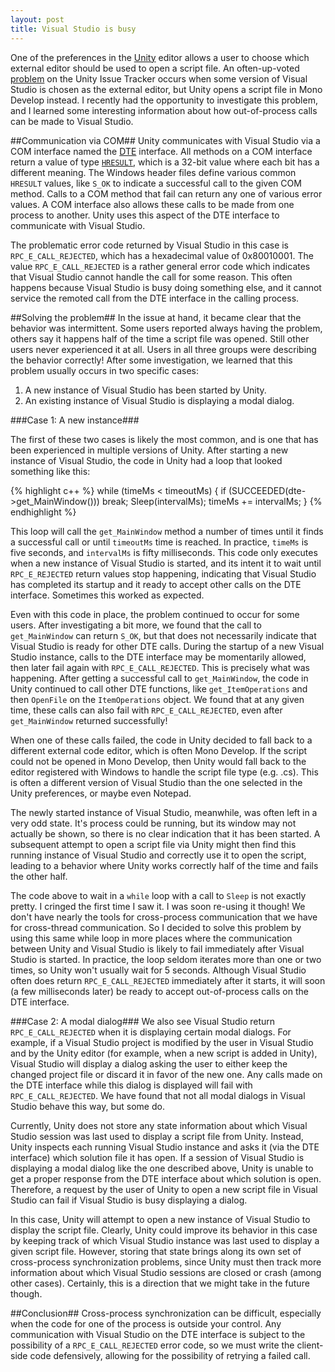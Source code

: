 ```yaml
---
layout: post
title: Visual Studio is busy
---
```

One of the preferences in the [Unity](http://unity3d.com) editor allows a user to choose which external editor should be used to open a script file. An often-up-voted [problem](http://issuetracker.unity3d.com/issues/double-clicking-a-c-number-script-will-open-monodevelop-instead-of-visual-studio) on the Unity Issue Tracker occurs when some version of Visual Studio is chosen as the external editor, but Unity opens a script file in Mono Develop instead. I recently had the opportunity to investigate this problem, and I learned some interesting information about how out-of-process calls can be made to Visual Studio.

##Communication via COM##
Unity communicates with Visual Studio via a COM interface named the [DTE](http://msdn.microsoft.com/en-us/library/envdte.dte.aspx) interface. All methods on a COM interface return a value of type [`HRESULT`](http://msdn.microsoft.com/en-us/library/bb446131.aspx), which is a 32-bit value where each bit has a different meaning. The Windows header files define various common `HRESULT` values, like `S_OK` to indicate a successful call to the given COM method. Calls to a COM method that fail can return any one of various error values. A COM interface also allows these calls to be made from one process to another. Unity uses this aspect of the DTE interface to communicate with Visual Studio.

The problematic error code returned by Visual Studio in this case  is `RPC_E_CALL_REJECTED`, which has a hexadecimal value of 0x80010001. The value `RPC_E_CALL_REJECTED` is a rather general error code which indicates that Visual Studio cannot handle the call for some reason. This often happens because Visual Studio is busy doing something else, and it cannot service the remoted call from the DTE interface in the calling process.

##Solving the problem##
In the issue at hand, it became clear that the behavior was intermittent. Some users reported always having the problem, others say it happens half of the time a script file was opened. Still other users never experienced it at all. Users in all three groups were describing the behavior correctly! After some investigation, we learned that this problem usually occurs in two specific cases:

1. A new instance of Visual Studio has been started by Unity.
2. An existing instance of Visual Studio is displaying a modal dialog.

###Case 1: A new instance###

The first of these two cases is likely the most common, and is one that has been experienced in multiple versions of Unity. After starting a new instance of Visual Studio, the code in Unity had a loop that looked something like this:

{% highlight c++ %}
while (timeMs < timeoutMs) {
  if (SUCCEEDED(dte->get_MainWindow()))
    break;
  Sleep(intervalMs);
  timeMs += intervalMs;
}
{% endhighlight %}

This loop will call the `get_MainWindow` method a number of times until it finds a successful call or until `timeoutMs` time is reached. In practice, `timeMs` is five seconds, and `intervalMs` is fifty milliseconds. This code only executes when a new instance of Visual Studio is started, and its intent it to wait until `RPC_E_REJECTED` return values stop happening, indicating that Visual Studio has completed its startup and it ready to accept other calls on the DTE interface. Sometimes this worked as expected.

Even with this code in place, the problem continued to occur for some users. After investigating a bit more, we found that the call to `get_MainWindow` can return `S_OK`, but that does not necessarily indicate that Visual Studio is ready for other DTE calls. During the startup of a new Visual Studio instance, calls to the DTE interface may be momentarily allowed, then later fail again with `RPC_E_CALL_REJECTED`. This is precisely what was happening. After getting a successful call to `get_MainWindow`, the code in Unity continued to call other DTE functions, like `get_ItemOperations` and then `OpenFile` on the `ItemOperations` object. We found that at any given time, these calls can also fail with `RPC_E_CALL_REJECTED`, even after `get_MainWindow` returned successfully!

When one of these calls failed, the code in Unity decided to fall back to a different external code editor, which is often Mono Develop. If the script could not be opened in Mono Develop, then Unity would fall back to the editor registered with Windows to handle the script file type (e.g. .cs). This is often a different version of Visual Studio than the one selected in the Unity preferences, or maybe even Notepad.

The newly started instance of Visual Studio, meanwhile, was often left in a very odd state. It's process could be running, but its window may not actually be shown, so there is no clear indication that it has been started. A subsequent attempt to open a script file via Unity might then find this running instance of Visual Studio and correctly use it to open the script, leading to a behavior where Unity works correctly half of the time and fails the other half.

The code above to wait in a `while` loop with a call to `Sleep` is not exactly pretty. I cringed the first time I saw it. I was soon re-using it though! We don't have nearly the tools for cross-process communication that we have for cross-thread communication. So I decided to solve this problem by using this same while loop in more places where the communication between Unity and Visual Studio is likely to fail immediately after Visual Studio is started. In practice, the loop seldom iterates more than one or two times, so Unity won't usually wait for 5 seconds. Although Visual Studio often does return `RPC_E_CALL_REJECTED` immediately after it starts, it will soon (a few milliseconds later) be ready to accept out-of-process calls on the DTE interface.

###Case 2: A modal dialog###
We also see Visual Studio return `RPC_E_CALL_REJECTED` when it is displaying certain modal dialogs. For example, if a Visual Studio project is modified by the user in Visual Studio and by the Unity editor (for example, when a new script is added in Unity), Visual Studio will display a dialog asking the user to either keep the changed project file or discard it in favor of the new one. Any calls made on the DTE interface while this dialog is displayed will fail with `RPC_E_CALL_REJECTED`. We have found that not all modal dialogs in Visual Studio behave this way, but some do.

Currently, Unity does not store any state information about which Visual Studio session was last used to display a script file from Unity. Instead, Unity inspects each running Visual Studio instance and asks it (via the DTE interface) which solution file it has open. If a session of Visual Studio is displaying a modal dialog like the one described above, Unity is unable to get a proper response from the DTE interface about which solution is open. Therefore, a request by the user of Unity to open a new script file in Visual Studio can fail if Visual Studio is busy displaying a dialog.

In this case, Unity will attempt to open a new instance of Visual Studio to display the script file. Clearly, Unity could improve its behavior in this case by keeping track of which Visual Studio instance was last used to display a given script file. However, storing that state brings along its own set of cross-process synchronization problems, since Unity must then track more information about which Visual Studio sessions are closed or crash (among other cases). Certainly, this is a direction that we might take in the future though.

##Conclusion##
Cross-process synchronization can be difficult, especially when the code for one of the process is outside your control. Any communication with Visual Studio on the DTE interface is subject to the possibility of a `RPC_E_CALL_REJECTED` error code, so we must write the client-side code defensively, allowing for the possibility of retrying a failed call.
